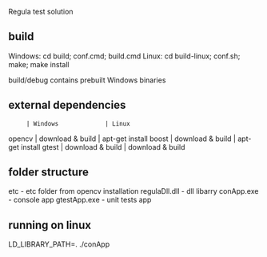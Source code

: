 Regula test solution

build
------------
Windows: cd build; conf.cmd; build.cmd
Linux:   cd build-linux; conf.sh; make; make install

build/debug contains prebuilt Windows binaries

external dependencies
------------
         | Windows             | Linux
opencv   | download & build  | apt-get install
boost    | download & build  | apt-get install
gtest    | download & build  | download & build

folder structure
-----------------
etc              - etc folder from opencv installation
regulaDll.dll    - dll libarry
conApp.exe       - console app
gtestApp.exe     - unit tests app

running on linux
-----------------
LD_LIBRARY_PATH=. ./conApp
